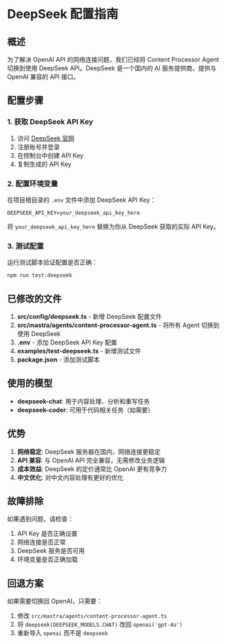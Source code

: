 # DeepSeek 配置指南

## 概述

为了解决 OpenAI API 的网络连接问题，我们已经将 Content Processor Agent 切换到使用 DeepSeek API。DeepSeek 是一个国内的 AI 服务提供商，提供与 OpenAI 兼容的 API 接口。

## 配置步骤

### 1. 获取 DeepSeek API Key

1. 访问 [DeepSeek 官网](https://platform.deepseek.com/)
2. 注册账号并登录
3. 在控制台中创建 API Key
4. 复制生成的 API Key

### 2. 配置环境变量

在项目根目录的 `.env` 文件中添加 DeepSeek API Key：

```env
DEEPSEEK_API_KEY=your_deepseek_api_key_here
```

将 `your_deepseek_api_key_here` 替换为你从 DeepSeek 获取的实际 API Key。

### 3. 测试配置

运行测试脚本验证配置是否正确：

```bash
npm run test:deepseek
```

## 已修改的文件

1. **src/config/deepseek.ts** - 新增 DeepSeek 配置文件
2. **src/mastra/agents/content-processor-agent.ts** - 将所有 Agent 切换到使用 DeepSeek
3. **.env** - 添加 DeepSeek API Key 配置
4. **examples/test-deepseek.ts** - 新增测试文件
5. **package.json** - 添加测试脚本

## 使用的模型

- **deepseek-chat**: 用于内容处理、分析和重写任务
- **deepseek-coder**: 可用于代码相关任务（如需要）

## 优势

1. **网络稳定**: DeepSeek 服务器在国内，网络连接更稳定
2. **API 兼容**: 与 OpenAI API 完全兼容，无需修改业务逻辑
3. **成本效益**: DeepSeek 的定价通常比 OpenAI 更有竞争力
4. **中文优化**: 对中文内容处理有更好的优化

## 故障排除

如果遇到问题，请检查：

1. API Key 是否正确设置
2. 网络连接是否正常
3. DeepSeek 服务是否可用
4. 环境变量是否正确加载

## 回退方案

如果需要切换回 OpenAI，只需要：

1. 修改 `src/mastra/agents/content-processor-agent.ts`
2. 将 `deepseek(DEEPSEEK_MODELS.CHAT)` 改回 `openai('gpt-4o')`
3. 重新导入 `openai` 而不是 `deepseek`
